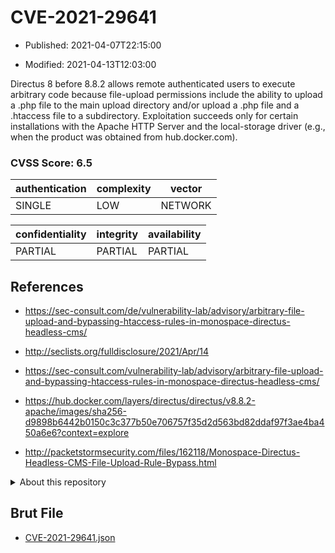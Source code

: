 # CVE-2021-29641

- Published: 2021-04-07T22:15:00

- Modified: 2021-04-13T12:03:00

Directus 8 before 8.8.2 allows remote authenticated users to execute arbitrary code because file-upload permissions include the ability to upload a .php file to the main upload directory and/or upload a .php file and a .htaccess file to a subdirectory. Exploitation succeeds only for certain installations with the Apache HTTP Server and the local-storage driver (e.g., when the product was obtained from hub.docker.com).

### CVSS Score: **6.5**

| authentication | complexity | vector |
| --- | --- | --- |
| SINGLE | LOW | NETWORK |

| confidentiality | integrity | availability |
| --- | --- | --- |
| PARTIAL | PARTIAL | PARTIAL |

## References

* https://sec-consult.com/de/vulnerability-lab/advisory/arbitrary-file-upload-and-bypassing-htaccess-rules-in-monospace-directus-headless-cms/

* http://seclists.org/fulldisclosure/2021/Apr/14

* https://sec-consult.com/vulnerability-lab/advisory/arbitrary-file-upload-and-bypassing-htaccess-rules-in-monospace-directus-headless-cms/

* https://hub.docker.com/layers/directus/directus/v8.8.2-apache/images/sha256-d9898b6442b0150c3c377b50e706757f35d2d563bd82ddaf97f3ae4ba450a6e6?context=explore

* http://packetstormsecurity.com/files/162118/Monospace-Directus-Headless-CMS-File-Upload-Rule-Bypass.html

<details>
<summary>About this repository</summary> 

  This repository is part of the project [Live Hack CVE](https://github.com/Live-Hack-CVE). Main website can be found [www.live-hack.org](https://www.live-hack.org) 
  
  Made by [Sn0wAlice](https://github.com/Sn0wAlice) for the people that care about security and need to have a feed of the latest CVEs. Hope you enjoy it, don't forget to star the repo and follow me on [Twitter](https://twitter.com/Sn0wAlice) and [Github](https://github.com/Sn0wAlice). And that is my [personnal website](https://www.alice-snow.me/)

  - [Home Page](https://github.com/Live-Hack-CVE)
  - [Framework](https://github.com/Live-Hack-CVE/cve-framework)
  - [CVE database](https://github.com/Live-Hack-CVE/full_database)
  - [Changelog](https://github.com/Live-Hack-CVE/Changelog)
</details>

## Brut File

* [CVE-2021-29641.json](https://raw.githubusercontent.com/Live-Hack-CVE/full_database/main/cves/2021/CVE-2021-29641.json)

